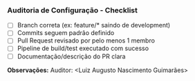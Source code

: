 ### Auditoria de Configuração - Checklist

- [ ] Branch correta (ex: feature/* saindo de development)
- [ ] Commits seguem padrão definido
- [ ] Pull Request revisado por pelo menos 1 membro
- [ ] Pipeline de build/test executado com sucesso
- [ ] Documentação/descrição do PR clara

**Observações:**
Auditor: <Luiz Augusto Nascimento Guimarães>